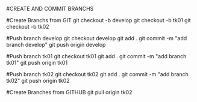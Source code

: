 #CREATE AND COMMIT BRANCHS

#Create Branchs from GIT
git checkout -b develop
git checkout -b tk01
git checkout -b tk02

#Push branch develop
git checkout develop
git add .
git commit -m "add branch develop"
git push origin develop

#Push branch tk01
git checkout tk01
git add .
git commit -m "add branch tk01"
git push origin tk01

#Push branch tk02
git checkout tk02
git add .
git commit -m "add branch tk02"
git push origin tk02


#Create Branches from GITHUB
git pull origin tk02




